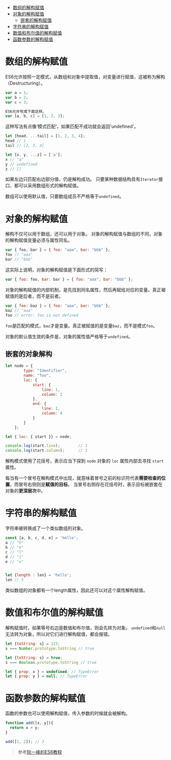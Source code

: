 
<!-- toc orderedList:0 -->

- [数组的解构赋值](#数组的解构赋值)
- [对象的解构赋值](#对象的解构赋值)
	- [嵌套的解构赋值](#嵌套的解构赋值)
- [字符串的解构赋值](#字符串的解构赋值)
- [数值和布尔值的解构赋值](#数值和布尔值的解构赋值)
- [函数参数的解构赋值](#函数参数的解构赋值)

<!-- tocstop -->

# 数组的解构赋值

ES6允许按照一定模式，从数组和对象中提取值，对变量进行赋值，这被称为解构（Destructuring）。

```js
var a = 1;
var b = 2;
var c = 3;

ES6允许写成下面这样。
var [a, b, c] = [1, 2, 3];
```

这种写法有点像‘模式匹配’，如果匹配不成功就会返回'undefined'。

```js
let [head, ...tail] = [1, 2, 3, 4];
head // 1
tail // [2, 3, 4]

let [x, y, ...z] = ['a'];
x // "a"
y // undefined
z // []
```

如果左边只匹配右边部分值，仍是解构成功。
只要某种数据结构具有`Iterator`接口，都可以采用数组形式的解构赋值。

数组可以使用默认值，只要数组成员不严格等于`undefined`。

# 对象的解构赋值

解构不仅可以用于数组，还可以用于对象。
对象的解构赋值与数组的不同，对象的解构赋值变量必须与属性同名。

```js
var { foo, bar } = { foo: "aaa", bar: "bbb" };
foo // "aaa"
bar // "bbb"
```

这实际上说明，对象的解构赋值是下面形式的简写：

```js
var { foo: foo, bar: bar } = { foo: "aaa", bar: "bbb" };
```

对象的解构赋值的内部机制，是先找到同名属性，然后再赋给对应的变量。真正被赋值的是后者，而不是前者。

```js
var { foo: baz } = { foo: "aaa", bar: "bbb" };
baz // "aaa"
foo // error: foo is not defined
```

`foo`是匹配的模式，`baz`才是变量。真正被赋值的是变量`baz`，而不是模式`foo`。

对象的默认值生效的条件是，对象的属性值严格等于`undefined`。

## 嵌套的对象解构

```js
let node = {
        type: "Identifier",
        name: "foo",
        loc: {
            start: {
                line: 1,
                column: 1
            },
            end: {
                line: 1,
                column: 4
            }
        }
    };

let { loc: { start }} = node;

console.log(start.line);        // 1
console.log(start.column);      // 1
```
解构模式使用了花括号，表示应当下探到 `node` 对象的 `loc` 属性内部去寻找 `start` 属性。

每当有一个冒号在解构模式中出现，就意味着冒号之前的标识符代表**需要检查的位置**，而冒号右侧则是**赋值的目标**。
当冒号右侧存在花括号时，表示目标被嵌套在对象的**更深层次**中。

# 字符串的解构赋值

字符串被转换成了一个类似数组的对象。

```js
const [a, b, c, d, e] = 'hello';
a // "h"
b // "e"
c // "l"
d // "l"
e // "o"


let {length : len} = 'hello';
len // 5
```

类似数组的对象都有一个length属性，因此还可以对这个属性解构赋值。


# 数值和布尔值的解构赋值

解构赋值时，如果等号右边是数值和布尔值，则会先转为对象。
`undefined`和`null`无法转为对象，所以对它们进行解构赋值，都会报错。

```js
let {toString: s} = 123;
s === Number.prototype.toString // true

let {toString: s} = true;
s === Boolean.prototype.toString // true

let { prop: x } = undefined; // TypeError
let { prop: y } = null; // TypeError
```

# 函数参数的解构赋值

函数的参数也可以使用解构赋值，传入参数的时候就会被解构。

```js
function add([x, y]){
  return x + y;
}

add([1, 2]); // 3
```

>参考[阮一峰的ES6教程](http://es6.ruanyifeng.com/?search=import&x=15&y=8#docs/destructuring)
